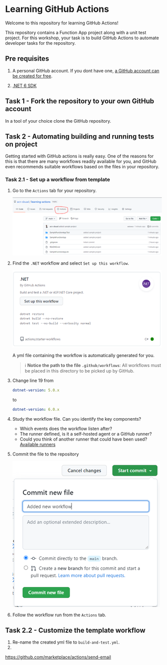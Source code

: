 # Learning GitHub Actions
Welcome to this repository for learning GitHub Actions!


This repository contains a Function App project along with a unit test project. 
For this workshop, your task is to build GitHub Actions to automate developer tasks for the repository. 

## Pre requisites

1. A personal GitHub account. 
If you dont have one, [a GitHub account can be created for free](https://github.com/signup?ref_cta=Sign+up&ref_loc=header+logged+out&ref_page=%2F&source=header-home).

2. [.NET 6 SDK](https://dotnet.microsoft.com/download/dotnet/6.0)

## Task 1 - Fork the repository to your own GitHub account

In a tool of your choice clone the GitHub repository.

## Task 2 - Automating building and running tests on project

Getting started with GitHub actions is really easy. 
One of the reasons for this is that there are many workflows 
readily available for you, and GitHub even recommends suitable 
workflows based on the files in your repository.

### Task 2.1 - Set up a workflow from template

1. Go to the `Actions` tab for your repository.

    ![Marked Actions tab on page](imgs/find-actions-in-tab.PNG)


2. Find the `.NET` workflow and select `Set up this workflow`.

    ![The .NET workflow illustration](imgs/dotnet-workflow.PNG)

    A yml file containing the workflow is automatically generated for you. 

    > :information_source: **Notice the path to the file `.github/workflows`**: All workflows must be placed in this directory to be picked up by GitHub.

3. Change line 19 from

    ```yml
    dotnet-version: 5.0.x
    ```

    to 

    ```yml
    dotnet-version: 6.0.x
    ```

4. Study the workflow file. Can you identify the key components? 

    - Which events does the workflow listen after? 
    - The runner defined, is it a self-hosted agent or a GitHub runner?
    - Could you think of another runner that could have been used? [Available runners](https://docs.github.com/en/actions/using-github-hosted-runners/about-github-hosted-runners#supported-runners-and-hardware-resources)


5. Commit the file to the repository 

    ![Commit details](imgs/start-commit.PNG)

6. Follow the workflow run from the `Actions` tab.

## Task 2.2 - Customize the template workflow 

1. Re-name the created yml file to `build-and-test.yml`. 
2. 



https://github.com/marketplace/actions/send-email